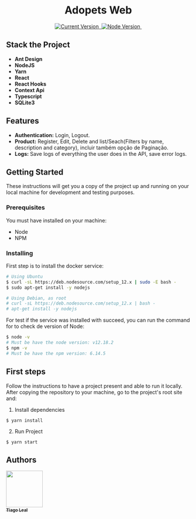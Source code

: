 <h1 align="center">Adopets Web</h1>

<p align="center">
  <a href="https://github.com/tiagoleal/adopets_web">
    <img alt="Current Version" src="https://img.shields.io/badge/version-1.0.0 -brightgreen.svg">
  </a>
  <a href="https://React.com/pt-br/">
    <img alt="" src="https://img.shields.io/badge/React-16.13.1-blue.svg" target="_blank">
  </a>
  <a href="https://nodejs.org/en/">
    <img alt="Node Version" src="https://img.shields.io/badge/node-%3E%3D%2012.18.2-brightgreen" target="_blank">
  </a>
  
  <a href="https://www.typescriptlang.org/">
    <img alt="" src="https://img.shields.io/badge/Typescript-3.7.2-blue.svg" target="_blank">
  </a>

</p>

## Stack the Project

- **Ant Design**
- **NodeJS**
- **Yarn**
- **React**
- **React Hooks**
- **Context Api**
- **Typescript**
- **SQLite3**

## Features

- **Authentication:** Login, Logout.
- **Product:** Register, Edit, Delete and list/Seach(Filters by name, description and category), incluir também opção de Paginação.
- **Logs:** Save logs of everything the user does in the API,
  save error logs.

## Getting Started

These instructions will get you a copy of the project up and running on your local machine for development and testing purposes.

### Prerequisites

You must have installed on your machine:

- Node
- NPM

### Installing

First step is to install the docker service:

```bash
# Using Ubuntu
$ curl -sL https://deb.nodesource.com/setup_12.x | sudo -E bash -
$ sudo apt-get install -y nodejs

# Using Debian, as root
# curl -sL https://deb.nodesource.com/setup_12.x | bash -
# apt-get install -y nodejs

```

For test if the service was installed with succeed, you can run the command for to check de version of Node:

```bash
$ node -v
# Must be have the node version: v12.18.2
$ npm -v
# Must be have the npm version: 6.14.5
```

## First steps

Follow the instructions to have a project present and able to run it locally.
After copying the repository to your machine, go to the project's root site and:

1.  Install dependencies

```
$ yarn install
```

2.  Run Project

```
$ yarn start
```

## Authors

<!-- ALL-CONTRIBUTORS-LIST:START - Do not remove or modify this section -->
<!-- prettier-ignore -->
[<img src="https://avatars1.githubusercontent.com/u/5727529?s=460&v=4" width="100px;"/><br /><sub><b>Tiago Leal</b></sub>](https://github.com/tiagoleal)<br />
